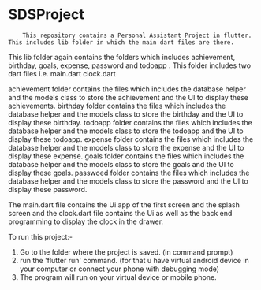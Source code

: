 # SDSProject

        This repository contains a Personal Assistant Project in flutter. This includes lib folder in which the main dart files are there.
This lib folder again contains the folders which includes achievement, birthday, goals, expense, password and todoapp . This folder includes two dart files i.e. main.dart
clock.dart

achievement folder contains the files which includes the database helper and the models class to store the achievement and the UI to display these achievements.
birthday folder contains the files which includes the database helper and the models class to store the birthday and the UI to display these birthday.
todoapp folder contains the files which includes the database helper and the models class to store the todoapp and the UI to display these todoapp.
expense folder contains the files which includes the database helper and the models class to store the expense and the UI to display these expense.
goals folder contains the files which includes the database helper and the models class to store the goals and the UI to display these goals.
passwoed folder contains the files which includes the database helper and the models class to store the password and the UI to display these password.

  The main.dart file contains the Ui app of the first screen and the splash screen and the clock.dart file contains the Ui as well as the back end programming to display the 
clock in the drawer.


To run this project:-
1) Go to the folder where the project is saved. (in command prompt)
2) run the 'flutter run' command. (for that u have virtual android device in your computer or connect your phone with debugging mode)
3) The program will run on your virtual device or mobile phone. 
         
